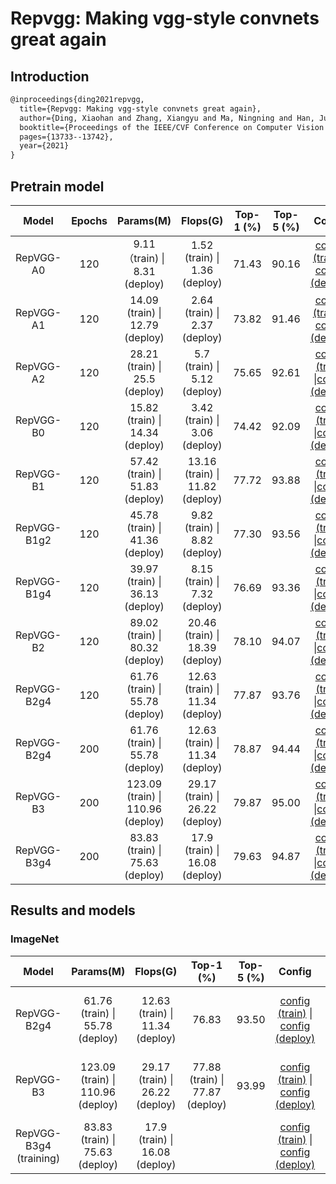 # Repvgg: Making vgg-style convnets great again

## Introduction

```latex
@inproceedings{ding2021repvgg,
  title={Repvgg: Making vgg-style convnets great again},
  author={Ding, Xiaohan and Zhang, Xiangyu and Ma, Ningning and Han, Jungong and Ding, Guiguang and Sun, Jian},
  booktitle={Proceedings of the IEEE/CVF Conference on Computer Vision and Pattern Recognition},
  pages={13733--13742},
  year={2021}
}
```

## Pretrain model

|    Model    | Epochs |             Params(M)             |            Flops(G)             | Top-1 (%) | Top-5 (%) |                            Config                            |                           Download                           |
| :---------: | :----: | :-------------------------------: | :-----------------------------: | :-------: | :-------: | :----------------------------------------------------------: | :----------------------------------------------------------: |
|  RepVGG-A0  |  120   |   9.11（train) \| 8.31 (deploy)   |  1.52 (train) \| 1.36 (deploy)  |   71.43   |   90.16   | [config (train)](https://github.com/zhangrui-wolf/openmmlab-competition-2021/blob/main/configs/repvgg/repvggA0_b64x4_imagenet_120e_coslr.py) \| [config (deploy)](https://github.com/zhangrui-wolf/openmmlab-competition-2021/blob/main/configs/repvgg/deploy/repvggA0_b64x4_imagenet_120e_coslr_deploy.py) | [model (train)](https://drive.google.com/file/d/1TtzdRLaCx9JkkrECNTLciqq1GQVUMjzC/view?usp=sharing) \| [model (deploy)](https://drive.google.com/file/d/143hwZUgoMypWG1pNcgsOXGARsqbk3QbP/view?usp=sharing) |
|  RepVGG-A1  |  120   |  14.09 (train) \| 12.79 (deploy)  |  2.64 (train) \| 2.37 (deploy)  |   73.82   |   91.46   | [config (train)](https://github.com/zhangrui-wolf/openmmlab-competition-2021/blob/main/configs/repvgg/repvggA1_b64x4_imagenet_120e_coslr.py) \| [config (deploy)](https://github.com/zhangrui-wolf/openmmlab-competition-2021/blob/main/configs/repvgg/deploy/repvggA1_b64x4_imagenet_120e_coslr_deploy.py) | [model (train)](https://drive.google.com/file/d/1qvy9poxVWlYpEqYcugPdGpu2j4o0jJ2f/view?usp=sharing) \|[model (deploy)](https://drive.google.com/file/d/1UglhPpEApNZQ2rhmo9KiKIxYhbegujew/view?usp=sharing) |
|  RepVGG-A2  |  120   |  28.21 (train) \| 25.5 (deploy)   |  5.7 (train)  \| 5.12 (deploy)  |   75.65   |   92.61   | [config (train)](https://github.com/zhangrui-wolf/openmmlab-competition-2021/blob/main/configs/repvgg/repvggA2_b64x4_imagenet_120e_coslr.py) \|[config (deploy)](https://github.com/zhangrui-wolf/openmmlab-competition-2021/blob/main/configs/repvgg/deploy/repvggA2_b64x4_imagenet_120e_coslr_deploy.py) | [model (train)](https://drive.google.com/file/d/1z88eUNhLj0AZrTsQwx4ZMRbjnQvGBUPQ/view?usp=sharing) \|[model (deploy)](https://drive.google.com/file/d/1_xj4XPS4jlb4n6DuuQX8-r7g-SNDZ4Pd/view?usp=sharing) |
|  RepVGG-B0  |  120   |  15.82 (train) \| 14.34 (deploy)  |  3.42 (train) \| 3.06 (deploy)  |   74.42   |   92.09   | [config (train)](https://github.com/zhangrui-wolf/openmmlab-competition-2021/blob/main/configs/repvgg/repvggB0_b64x4_imagenet_120e_coslr.py) \|[config (deploy)](https://github.com/zhangrui-wolf/openmmlab-competition-2021/blob/main/configs/repvgg/deploy/repvggB0_b64x4_imagenet_120e_coslr_deploy.py) | [model (train)](https://drive.google.com/file/d/1bHORC7EMJpP_iF87FRMaWb_LfPMYGpv1/view?usp=sharing) \|[model (deploy)](https://drive.google.com/file/d/1BOvL4C0YZDfUwMPVEGllG2eeI4e1EYoQ/view?usp=sharing) |
|  RepVGG-B1  |  120   |  57.42 (train) \| 51.83 (deploy)  | 13.16 (train) \| 11.82 (deploy) |   77.72   |   93.88   | [config (train)](https://github.com/zhangrui-wolf/openmmlab-competition-2021/blob/main/configs/repvgg/repvggB1_b64x4_imagenet_120e_coslr.py) \|[config (deploy)](https://github.com/zhangrui-wolf/openmmlab-competition-2021/blob/main/configs/repvgg/deploy/repvggB1_b64x4_imagenet_120e_coslr_deploy.py) | [model (train)](https://drive.google.com/file/d/1AEEq5CNbTRM7IvMoSEspLnDAwyGy4mG9/view?usp=sharing) \|[model (deploy)](https://drive.google.com/file/d/1ZYCImTVhmbKzuZg8--T1VNlJAEPn199b/view?usp=sharing) |
| RepVGG-B1g2 |  120   |  45.78 (train) \| 41.36 (deploy)  |  9.82 (train) \| 8.82 (deploy)  |   77.30   |   93.56   | [config (train)](https://github.com/zhangrui-wolf/openmmlab-competition-2021/blob/main/configs/repvgg/repvggB1g2_b64x4_imagenet_120e_coslr.py) \|[config (deploy)](https://github.com/zhangrui-wolf/openmmlab-competition-2021/blob/main/configs/repvgg/deploy/repvggB1g2_b64x4_imagenet_120e_coslr_deploy.py) | [model (train)](https://drive.google.com/file/d/12H7f5K-0rwi9fRcik4p2L0-wkPHV_c1T/view?usp=sharing) \|[model (deploy)](https://drive.google.com/file/d/1LBmvIOUSAU02P8PAC_wirAY0ATUK5deG/view?usp=sharing) |
| RepVGG-B1g4 |  120   |  39.97 (train) \| 36.13 (deploy)  |  8.15 (train) \| 7.32 (deploy)  |   76.69   |   93.36   | [config (train)](https://github.com/zhangrui-wolf/openmmlab-competition-2021/blob/main/configs/repvgg/repvggB1g4_b64x4_imagenet_120e_coslr.py) \|[config (deploy)](https://github.com/zhangrui-wolf/openmmlab-competition-2021/blob/main/configs/repvgg/deploy/repvggB1g4_b64x4_imagenet_120e_coslr_deploy.py) | [model (train)](https://drive.google.com/file/d/1gse1Wxp9N5I9nCH4mcvfdlF0Y1SfiXqj/view?usp=sharing) \|[model (deploy)](https://drive.google.com/file/d/1XGrXEV2XvHsJtvP8o3i9AQlCd0uhJSDe/view?usp=sharing) |
|  RepVGG-B2  |  120   |  89.02 (train) \| 80.32 (deploy)  | 20.46 (train) \| 18.39 (deploy) |   78.10   |   94.07   | [config (train)](https://github.com/zhangrui-wolf/openmmlab-competition-2021/blob/main/configs/repvgg/repvggB2_b64x4_imagenet_120e_coslr.py) \|[config (deploy)](https://github.com/zhangrui-wolf/openmmlab-competition-2021/blob/main/configs/repvgg/deploy/repvggB2_b64x4_imagenet_120e_coslr_deploy.py) | [model (train)](https://drive.google.com/file/d/1RYJvsOLrO2ViJYsX2aBG2uOkRVtqsPG2/view?usp=sharing) \|[model (deploy)](https://drive.google.com/file/d/1oubuEepALSsckSNdvv2QQJZCXM_oEWf1/view?usp=sharing) |
| RepVGG-B2g4 |  120   |  61.76 (train) \| 55.78 (deploy)  | 12.63 (train) \| 11.34 (deploy) |   77.87   |   93.76   | [config (train)](https://github.com/zhangrui-wolf/openmmlab-competition-2021/blob/main/configs/repvgg/repvggB2g4_b64x4_imagenet_120e_coslr.py) \|[config (deploy)](https://github.com/zhangrui-wolf/openmmlab-competition-2021/blob/main/configs/repvgg/deploy/repvggB2g4_b64x4_imagenet_120e_coslr_deploy.py) | [model (train)](https://drive.google.com/file/d/1k7gHCXK8_YTTcxoxegAzh9w3yo9en0Ih/view?usp=sharing) \|[model (deploy)](https://drive.google.com/file/d/1klLCVYbRQ749RsuKF_bmO-FcHv7K3vnv/view?usp=sharing) |
| RepVGG-B2g4 |  200   |  61.76 (train) \| 55.78 (deploy)  | 12.63 (train) \| 11.34 (deploy) |   78.87   |   94.44   | [config (train)](https://github.com/zhangrui-wolf/openmmlab-competition-2021/blob/main/configs/repvgg/repvggB2g4_b64x4_imagenet_200e_coslr_warmup_label_smoothing_mixup_autoaugment.py) \|[config (deploy)](https://github.com/zhangrui-wolf/openmmlab-competition-2021/blob/main/configs/repvgg/deploy/repvggB2g4_b64x4_imagenet_200e_coslr_warmup_label_smoothing_mixup_autoaugment_deploy.py) | [model (train)](https://drive.google.com/file/d/1qO5ClBfXPebItvqH4xco90HpENkR-mkH/view?usp=sharing) \|[model (deploy)](https://drive.google.com/file/d/1Vw58lc0Yz78ZxRUPE3ztZg4n6oH6swCN/view?usp=sharing) |
|  RepVGG-B3  |  200   | 123.09 (train) \| 110.96 (deploy) | 29.17 (train) \| 26.22 (deploy) |   79.87   |   95.00   | [config (train)](https://github.com/zhangrui-wolf/openmmlab-competition-2021/blob/main/configs/repvgg/repvggB3_b64x4_imagenet_200e_coslr_warmup_label_smoothing_mixup_autoaugment.py) \|[config (deploy)](https://github.com/zhangrui-wolf/openmmlab-competition-2021/blob/main/configs/repvgg/deploy/repvggB3_b64x4_imagenet_200e_coslr_warmup_label_smoothing_mixup_autoaugment_deploy.py) | [model (train)](https://drive.google.com/file/d/1uMPMoKezSFfTi_wh2b0-lPJVlmPMvTBV/view?usp=sharing) \|[model (deploy)](https://drive.google.com/file/d/1CziBGXlgUgsabCHrXVwzXtTw_qDc6tP9/view?usp=sharing) |
| RepVGG-B3g4 |  200   |  83.83 (train) \| 75.63 (deploy)  | 17.9 (train) \| 16.08 (deploy)  |   79.63   |   94.87   | [config (train)](https://github.com/zhangrui-wolf/openmmlab-competition-2021/blob/main/configs/repvgg/repvggB3g4_b64x4_imagenet_200e_coslr_warmup_label_smoothing_mixup_autoaugment.py) \|[config (deploy)](https://github.com/zhangrui-wolf/openmmlab-competition-2021/blob/main/configs/repvgg/deploy/repvggB3g4_b64x4_imagenet_200e_coslr_warmup_label_smoothing_mixup_autoaugment_deploy.py) | [model (train)](https://drive.google.com/file/d/1GisCFgCVg6zcGrpQBVuurrPIhKx1CRzq/view?usp=sharing) \|[model (deploy)](https://drive.google.com/file/d/1xX-eWfoffDBDj62WfwZB3YuAjF5qZgmk/view?usp=sharing) |

## Results and models

### ImageNet

|         Model          |             Params(M)             |            Flops(G)             |            Top-1 (%)            | Top-5 (%) |                            Config                            |                           Download                           |
| :--------------------: | :-------------------------------: | :-----------------------------: | :-----------------------------: | :-------: | :----------------------------------------------------------: | :----------------------------------------------------------: |
|      RepVGG-B2g4       |  61.76 (train) \| 55.78 (deploy)  | 12.63 (train) \| 11.34 (deploy) |              76.83              |   93.50   | [config (train)](https://github.com/zhangrui-wolf/openmmlab-competition-2021/blob/main/configs/repvgg/repvggB2g4_b64x4_imagenet.py) \| [config (deploy)](https://github.com/zhangrui-wolf/openmmlab-competition-2021/blob/main/configs/repvgg/deploy/repvggB2g2_b64x4_imagenet_deploy.py) | [model (train)](https://drive.google.com/file/d/1rb4pEAA1LxWJp_CHoxic8oA-9byrEMkf/view?usp=sharing) \| [model (deploy)](https://drive.google.com/file/d/1g6mElgiTTpcLO7CFR2Llt4pSNkwhLWHA/view?usp=sharing) \| [log](https://drive.google.com/file/d/1qo9HdVs3dAhVDu5DbpKxTfRvsja7AH5J/view?usp=sharing) |
|       RepVGG-B3        | 123.09 (train) \| 110.96 (deploy) | 29.17 (train) \| 26.22 (deploy) | 77.88 (train) \| 77.87 (deploy) |   93.99   | [config (train)](https://github.com/zhangrui-wolf/openmmlab-competition-2021/blob/main/configs/repvgg/repvggB3g2_b64x4_imagenet.py) \| [config (deploy)](https://github.com/zhangrui-wolf/openmmlab-competition-2021/blob/main/configs/repvgg/deploy/repvggB3_b64x4_imagenet_deploy.py) | [model (train)](https://drive.google.com/file/d/12n8iVZ9ayXrVZAib4OeHbDU2vg1c4k1u/view?usp=sharing) \| [model (deploy)](https://drive.google.com/file/d/1N1SSl4EWiuTyba80syVcyhFgMIxGtZAz/view?usp=sharing) \| [log](https://drive.google.com/file/d/1qo9HdVs3dAhVDu5DbpKxTfRvsja7AH5J/view?usp=sharing) |
| RepVGG-B3g4 (training) |  83.83 (train) \| 75.63 (deploy)  | 17.9 (train) \| 16.08 (deploy)  |                                 |           | [config (train)](https://github.com/zhangrui-wolf/openmmlab-competition-2021/blob/main/configs/repvgg/repvggB3g4_b64x4_imagenet_coslr_warmup_label_smoothing_mixup_autoaugment.py) \| [config (deploy)](https://github.com/zhangrui-wolf/openmmlab-competition-2021/blob/main/configs/repvgg/deploy/repvggB3g4_b64x4_imagenet_coslr_warmup_label_smoothing_mixup_autoaugment_deploy.py) |                                                              |
